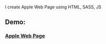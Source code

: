 I create Apple Web Page using HTML, SASS, JS 


## <h2>Demo:</h2> <h3>[Apple Web Page](https://hilla10.github.io/Apple-web-page/)</h3>
